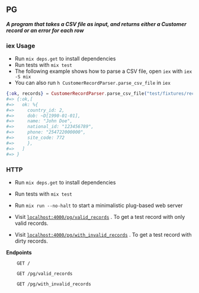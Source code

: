 ## PG

***A program that takes a CSV file as input, and returns either a Customer record or an error for each row***

### iex Usage
* Run `mix deps.get` to install dependencies
* Run tests with  `mix test`
* The following example shows how to parse a CSV file, open `iex` with `iex -S mix`
* You can also run `h CustomerRecordParser.parse_csv_file` in `iex`

```elixir
{:ok, records} = CustomerRecordParser.parse_csv_file("test/fixtures/record.csv")
#=> {:ok,[
#=>   ok: %{
#=>     country_id: 2,
#=>     dob: ~D[1990-01-01],
#=>     name: "John Doe",
#=>     national_id: "123456789",
#=>     phone: "254722000000",
#=>     site_code: 772
#=>     },
#=>   ]
#=> }
```

### HTTP
 * Run `mix deps.get` to install dependencies
 * Run tests with  `mix test`
 * Run `mix run --no-halt` to start a minimalistic plug-based web server
 
 * Visit [`localhost:4000/pg/valid_records`](http://localhost:4000/pg/valid_records) . To get a test record with only valid records.
 * Visit [`localhost:4000/pg/with_invalid_records`](http://localhost:4000/pg/with_invalid_records) .  To get a test record with dirty records.

**Endpoints**

```http
    GET /

    GET /pg/valid_records 

    GET /pg/with_invalid_records
```
